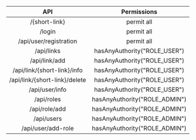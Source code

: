 
|API|Permissions|
|:---:|:---------:|
|/{short-link}|permit all|
|/login|permit all|
|/api/user/registration|permit all|
|/api/links|hasAnyAuthority("ROLE_USER")|
|/api/link/add|hasAnyAuthority("ROLE_USER")|
|/api/link/{short-link}/info|hasAnyAuthority("ROLE_USER")|
|/api/link/{short-link}/delete|hasAnyAuthority("ROLE_USER")|
|/api/user/info|hasAnyAuthority("ROLE_USER")|
|/api/roles|hasAnyAuthority("ROLE_ADMIN")|
|/api/role/add|hasAnyAuthority("ROLE_ADMIN")|
|/api/users|hasAnyAuthority("ROLE_ADMIN")|
|/api/user/add-role|hasAnyAuthority("ROLE_ADMIN")|
